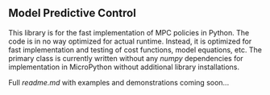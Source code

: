 ## Model Predictive Control

This library is for the fast implementation of MPC policies in Python. The code is in no way optimized for actual runtime. Instead, it is optimized for fast implementation and testing of cost functions, model equations, etc. The primary class is currently written without any *numpy* dependencies for implementation in MicroPython without additional library installations.

Full *readme.md* with examples and demonstrations coming soon...
